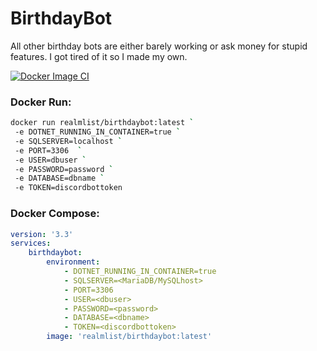 # BirthdayBot
 All other birthday bots are either barely working or ask money for stupid features. I got tired of it so I made my own.

[![Docker Image CI](https://github.com/Realmlist/BirthdayBot/actions/workflows/docker-image.yml/badge.svg)](https://github.com/Realmlist/BirthdayBot/actions/workflows/docker-image.yml)

 ### Docker Run:
 ```bash
 docker run realmlist/birthdaybot:latest `
  -e DOTNET_RUNNING_IN_CONTAINER=true `
  -e SQLSERVER=localhost `
  -e PORT=3306  `
  -e USER=dbuser `
  -e PASSWORD=password `
  -e DATABASE=dbname `
  -e TOKEN=discordbottoken
 ```

### Docker Compose:
```yaml
version: '3.3'
services:
    birthdaybot:
        environment:
            - DOTNET_RUNNING_IN_CONTAINER=true
            - SQLSERVER=<MariaDB/MySQLhost>
            - PORT=3306
            - USER=<dbuser>
            - PASSWORD=<password>
            - DATABASE=<dbname>
            - TOKEN=<discordbottoken>
        image: 'realmlist/birthdaybot:latest'
```
